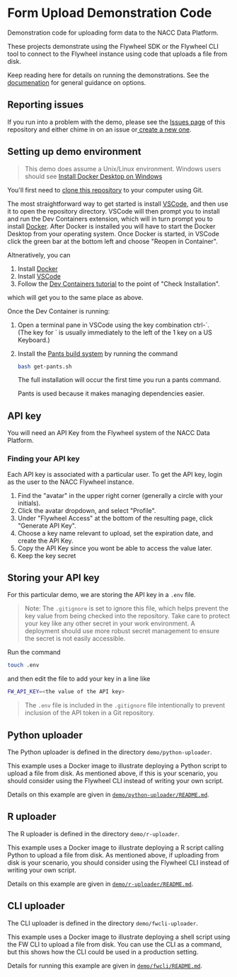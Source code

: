 # Form Upload Demonstration Code

Demonstration code for uploading form data to the NACC Data Platform.

These projects demonstrate using the Flywheel SDK or the Flywheel CLI tool to connect to the Flywheel instance using code that uploads a file from disk.

Keep reading here for details on running the demonstrations.
See the [documenation](https://naccdata.github.io/form-upload-demo) for general guidance on options.

## Reporting issues

If you run into a problem with the demo, please see the [Issues page](https://github.com/naccdata/form-upload-demo/issues) of this repository and either chime in on an issue or[ create a new one](https://docs.github.com/en/issues/tracking-your-work-with-issues/creating-an-issue).

## Setting up demo environment

> This demo does assume a Unix/Linux environment. Windows users should see [Install Docker Desktop on Windows](https://docs.docker.com/desktop/install/windows-install/)

You'll first need to [clone this repository](https://docs.github.com/en/repositories/creating-and-managing-repositories/cloning-a-repository) to your computer using Git.

The most straightforward way to get started is install [VSCode](https://code.visualstudio.com), and then use it to open the repository directory.
VSCode will then prompt you to install and run the Dev Containers extension, which will in turn prompt you to install [Docker](https://www.docker.com).
After Docker is installed you will have to start the Docker Desktop from your operating system.
Once Docker is started, in VSCode click the green bar at the bottom left and choose "Reopen in Container".

Altneratively, you can 

1. Install [Docker](https://www.docker.com)
2. Install [VSCode](https://code.visualstudio.com)
3. Follow the [Dev Containers tutorial](https://code.visualstudio.com/docs/devcontainers/tutorial) to the point of "Check Installation".
   
which will get you to the same place as above.

Once the Dev Container is running:

1. Open a terminal pane in VSCode using the key combination ctrl-\`.  
   (The key for \` is usually immediately to the left of the 1 key on a US Keyboard.)

2. Install the [Pants build system](pantsbuild.org) by running the command

   ```bash
   bash get-pants.sh
   ```

   The full installation will occur the first time you run a pants command.

   Pants is used because it makes managing dependencies easier.   


## API key

You will need an API Key from the Flywheel system of the NACC Data Platform.

### Finding your API key

Each API key is associated with a particular user. 
To get the API key, login as the user to the NACC Flywheel instance.

1. Find the "avatar" in the upper right corner (generally a circle with your initials).
2. Click the avatar dropdown, and select "Profile".
3. Under "Flywheel Access" at the bottom of the resulting page, click "Generate API Key".
4. Choose a key name relevant to upload, set the expiration date, and create the API Key.
5. Copy the API Key since you wont be able to access the value later.
6. Keep the key secret  

## Storing your API key

For this particular demo, we are storing the API key in a `.env` file.

>Note: The `.gitignore` is set to ignore this file, which helps prevent the key value from being checked into the repository.
> Take care to protect your key like any other secret in your work environment.
> A deployment should use more robust secret management to ensure the secret is not easily accessible.

Run the command 

```bash
touch .env
```

and then edit the file to add your key in a line like

```bash
FW_API_KEY=<the value of the API key>
```

> The `.env` file is included in the `.gitignore` file intentionally to prevent inclusion of the API token in a Git repository.

## Python uploader

The Python uploader is defined in the directory `demo/python-uploader`.

This example uses a Docker image to illustrate deploying a Python script to upload a file from disk. As mentioned above, if this is your scenario, you should consider using the Flywheel CLI instead of writing your own script.

Details on this example are given in [`demo/python-uploader/README.md`](demo/python-uploader/README.md).


## R uploader

The R uploader is defined in the directory `demo/r-uploader`.

This example uses a Docker image to illustrate deploying a R script calling Python to upload a file from disk. 
As mentioned above, if uploading from disk is your scenario, you should consider using the Flywheel CLI instead of writing your own script.

Details on this example are given in [`demo/r-uploader/README.md`](demo/r-uploader/README.md).


## CLI uploader

The CLI uploader is defined in the directory `demo/fwcli-uploader`.

This example uses a Docker image to illustrate deploying a shell script using the FW CLI to upload a file from disk. 
You can use the CLI as a command, but this shows how the CLI could be used in a production setting.

Details for running this example are given in [`demo/fwcli/README.md`](demo/fwcli/README.md).
